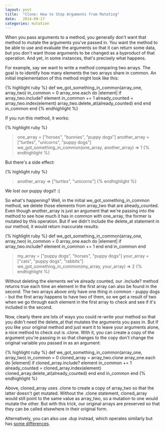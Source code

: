 ```yaml
---
layout: post
title:  "Clone: How to Stop Arguments from Mutating"
date:   2014-09-17 
categories: mutation
---
```


When you pass arguments to a method, you generally don't want that method to mutate the arguments you've passed in. You want the method to be able to use and evaluate the arguments so that it can return some data, but you don't want those arguments to be changed as a byproduct of that operation. And yet, in some instances, that's precisely what happens.

For example, say we want to write a method comparing two arrays. The goal is to identify how many elements the two arrays share in common. An initial implementation of this method might look like this:

{% highlight ruby %}
def we_got_something_in_common(array_one, array_two)
  in_common = 0
  array_one.each do |element|
    if array_two.include? element
      in_common += 1
      already_counted = array_two.index(element)
      array_two.delete_at(already_counted)
    end
  end
  in_common
end
{% endhighlight %}

If you run this method, it works: 

{% highlight ruby %}
> one_array = ["horses", "bunnies", "puppy dogs"]
> another_array = ["turtles", "unicorns", "puppy dogs"]
> we_got_something_in_common(one_array, another_array)
 => 1
{% endhighlight %}

But there's a side effect:

{% highlight ruby %}
> another_array
 => ["turtles", "unicorns"]
{% endhighlight %}

We lost our puppy dogs!! :(

So what's happening? Well, in the initial we_got_something_in_common method, we delete those elements from array_two that are already_counted. Even though another_array is just an argument that we're passing into the method to see how much it has in common with one_array, the former is mutated by this operation. But if we didn't include the delete_at statement in our method, it would return inaccurate results:

{% highlight ruby %}
def we_got_something_in_common(array_one, array_two)
  in_common = 0
  array_one.each do |element|
    if array_two.include? element
      in_common += 1
    end
  end
  in_common
end

> my_array = ["puppy dogs", "horses", "puppy dogs"]
> your_array = ["cats", "puppy dogs", "rabbits"]
> we_got_something_in_common(my_array, your_array)
 => 2
{% endhighlight %}

Without deleting the elements we've already counted, our .include? method returns true each time an element in the first array can also be found in the second. The two arrays above only have one thing in common - puppy dogs - but the first array happens to have two of them, so we get a result of two when we go through each element in the first array to check and see if it's included in the second.

Now, clearly there are lots of ways you could re-write your method so that you didn't need the delete_at that mutates the arguments you pass in. But if you like your original method and just want it to leave your arguments alone, a nice method to check out is .clone. With it, you can create a copy of the argument you're passing in so that changes to the copy don't change the original variable you passed in as an argument:

{% highlight ruby %}
def we_got_something_in_common(array_one, array_two)
  in_common = 0
  cloned_array = array_two.clone
  array_one.each do |element|
    if cloned_array.include? element
      in_common += 1
      already_counted = cloned_array.index(element)
      cloned_array.delete_at(already_counted)
    end
  end
  in_common
end
{% endhighlight %}

Above, cloned_array uses .clone to create a copy of array_two so that the latter doesn't get mutated. Without the .clone statement, cloned_array would still point to the same value as array_two, so a mutation to one would mutate the other. But with this trick, our original arrays are preserved so that they can be called elsewhere in their original form.

Alternatively, you can also use .dup instead, which operates similarly but has [some differences][clone_vs_dup].



[clone_vs_dup]: https://coderwall.com/p/1zflyg
